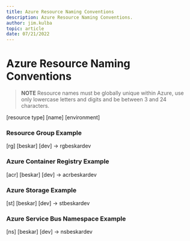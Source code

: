 ```yaml
---
title: Azure Resource Naming Conventions
description: Azure Resource Naming Conventions.
author: jim.kulba
topic: article
date: 07/21/2022
---
```


# Azure Resource Naming Conventions

> **NOTE**
> Resource names must be globally unique within Azure, use only lowercase letters and digits and be between 3 and 24 characters.

[resource type] [name] [environment]

### Resource Group Example

[rg] [beskar] [dev] -> rgbeskardev

### Azure Container Registry Example

[acr] [beskar] [dev] -> acrbeskardev

### Azure Storage Example

[st] [beskar] [dev] -> stbeskardev

### Azure Service Bus Namespace Example

[ns] [beskar] [dev] -> nsbeskardev
